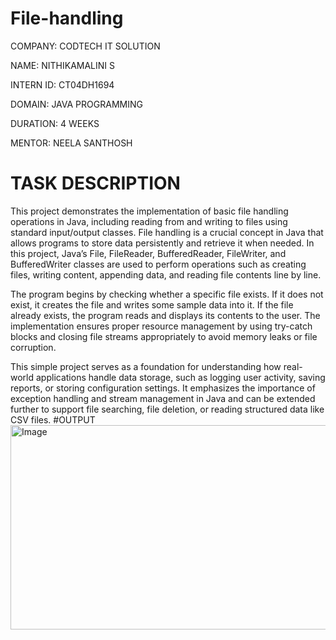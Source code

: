 # File-handling
COMPANY: CODTECH IT SOLUTION

NAME: NITHIKAMALINI S                                            

INTERN ID: CT04DH1694

DOMAIN: JAVA PROGRAMMING

DURATION: 4 WEEKS

MENTOR: NEELA SANTHOSH

# TASK DESCRIPTION
This project demonstrates the implementation of basic file handling operations in Java, including reading from and writing to files using standard input/output classes. File handling is a crucial concept in Java that allows programs to store data persistently and retrieve it when needed. In this project, Java’s File, FileReader, BufferedReader, FileWriter, and BufferedWriter classes are used to perform operations such as creating files, writing content, appending data, and reading file contents line by line.

The program begins by checking whether a specific file exists. If it does not exist, it creates the file and writes some sample data into it. If the file already exists, the program reads and displays its contents to the user. The implementation ensures proper resource management by using try-catch blocks and closing file streams appropriately to avoid memory leaks or file corruption.

This simple project serves as a foundation for understanding how real-world applications handle data storage, such as logging user activity, saving reports, or storing configuration settings. It emphasizes the importance of exception handling and stream management in Java and can be extended further to support file searching, file deletion, or reading structured data like CSV files.
#OUTPUT
<img width="692" height="327" alt="Image" src="https://github.com/user-attachments/assets/4d0608c4-16e7-469a-beb4-dd2eb79a2784" />
